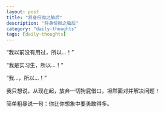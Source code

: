 ```yaml
--- 
layout: post  
title: "将身份抛之脑后"  
description: "将身份抛之脑后"  
category: "daily-thoughts"
tags: [daily-thoughts]  
---  
```


“我以前没有用过，所以...！”

“我是实习生，所以...！”

“我...，所以...！”

我只想说，从现在起，放弃一切狗屁借口，坦然面对并解决问题！

简单粗暴说一句：你比你想象中要勇敢得多。